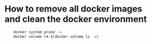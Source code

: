 # How to remove all docker images and clean the docker environment

```bash
    docker system prune -a
    docker volume rm $(docker volume ls -q)
```